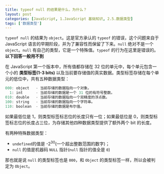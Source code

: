 ```yaml
---
title: typeof null 的结果是什么，为什么？
layout: post
categories: [JavaScript, 1.JavaScript 基础知识, 2.5.数据类型]
tags: ['数据类型']
---
```



`typeof null` 的结果为 `object`。这是官方承认的 `typeof` 的错误，这个问题来自于 JavaScript 语言的早期阶段，并为了兼容性而保留了下来。`null` 绝对不是一个 `object`。`null` 有自己的类型，它是一个特殊值。`typeof` 的行为在这里是错误的。 **以下回答一般用不到**

在 JavaScript 第一个版本中，所有值都存储在 32 位的单元中，每个单元包含一个小的 **类型标签(1-3 bits)** 以及当前要存储值的真实数据。类型标签存储在每个单元的低位中，共有五种数据类型：

```javascript
000: object   - 当前存储的数据指向一个对象。
  1: int      - 当前存储的数据是一个 31 位的有符号整数。
010: double   - 当前存储的数据指向一个双精度的浮点数。
100: string   - 当前存储的数据指向一个字符串。
110: boolean  - 当前存储的数据是布尔值。
```

如果最低位是 1，则类型标签标志位的长度只有一位；如果最低位是 0，则类型标签标志位的长度占三位，为存储其他四种数据类型提供了额外两个 bit 的长度。

有两种特殊数据类型：

- `undefined`的值是 -2<sup>30</sup>(一个超出整数范围的数字)；
- `null` 的值是机器码 `NULL` 指针(`null` 指针的值全是 `0`)

那也就是说 `null` 的类型标签也是 `000`，和 `Object` 的类型标签一样，所以会被判定为 `Object`。
